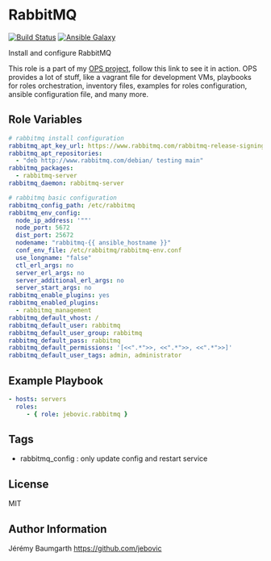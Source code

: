 RabbitMQ
=========

[![Build Status](https://travis-ci.org/jebovic/ansible-rabbitmq.svg?branch=master)](https://travis-ci.org/jebovic/ansible-rabbitmq) [![Ansible Galaxy](https://img.shields.io/badge/galaxy-jebovic.rabbitmq-blue.svg?style=flat)](https://galaxy.ansible.com/jebovic/rabbitmq)

Install and configure RabbitMQ

This role is a part of my [OPS project](https://github.com/jebovic/ops), follow this link to see it in action. OPS provides a lot of stuff, like a vagrant file for development VMs, playbooks for roles orchestration, inventory files, examples for roles configuration, ansible configuration file, and many more.

Role Variables
--------------

```yaml
# rabbitmq install configuration
rabbitmq_apt_key_url: https://www.rabbitmq.com/rabbitmq-release-signing-key.asc
rabbitmq_apt_repositories:
  - "deb http://www.rabbitmq.com/debian/ testing main"
rabbitmq_packages:
  - rabbitmq-server
rabbitmq_daemon: rabbitmq-server

# rabbitmq basic configuration
rabbitmq_config_path: /etc/rabbitmq
rabbitmq_env_config:
  node_ip_address: '""'
  node_port: 5672
  dist_port: 25672
  nodename: "rabbitmq-{{ ansible_hostname }}"
  conf_env_file: /etc/rabbitmq/rabbitmq-env.conf
  use_longname: "false"
  ctl_erl_args: no
  server_erl_args: no
  server_additional_erl_args: no
  server_start_args: no
rabbitmq_enable_plugins: yes
rabbitmq_enabled_plugins:
  - rabbitmq_management
rabbitmq_default_vhost: /
rabbitmq_default_user: rabbitmq
rabbitmq_default_user_group: rabbitmq
rabbitmq_default_pass: rabbitmq
rabbitmq_default_permissions: '[<<".*">>, <<".*">>, <<".*">>]'
rabbitmq_default_user_tags: admin, administrator
```

Example Playbook
----------------

```yaml
- hosts: servers
  roles:
     - { role: jebovic.rabbitmq }
```

Tags
----

* rabbitmq_config : only update config and restart service

License
-------

MIT

Author Information
------------------

Jérémy Baumgarth https://github.com/jebovic
